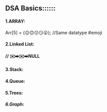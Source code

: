 <h2>DSA Basics::::::</h2>
<h4>1.ARRAY:</h4>
        Arr[5] = {😉😊😗😏😮};    //Same datatype #emoji
<h4>2.Linked List:</h4>
               <h4>// ✉️➡️✉️➡️NULL</h4>

<h4>3.Stack:</h4>

                                    
 
<h4>4.Queue:</h4>


<h4>5.Trees:</h4>


<h5>6.Graph:</h5>





